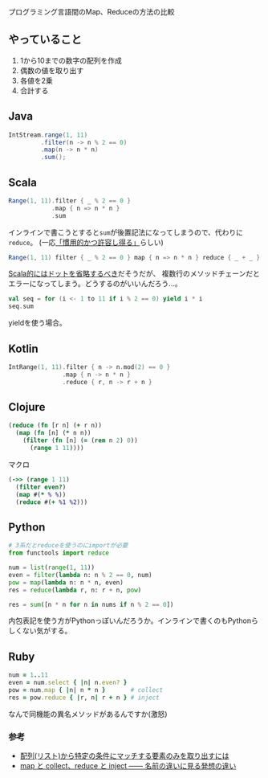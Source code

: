 プログラミング言語間のMap、Reduceの方法の比較


## やっていること

1. 1から10までの数字の配列を作成
2. 偶数の値を取り出す
3. 各値を2乗
4. 合計する


## Java

```java
IntStream.range(1, 11)
         .filter(n -> n % 2 == 0)
         .map(n -> n * n)
         .sum();
```

## Scala

```scala
Range(1, 11).filter { _ % 2 == 0 }
            .map { n => n * n }
            .sum
```

インラインで書こうとすると`sum`が後置記法になってしまうので、代わりに`reduce`。
(一応[「慣用的かつ許容し得る」](http://yanana.github.io/scala-style/method_invocation/arity0/suffix_notation.html)らしい)

```scala
Range(1, 11) filter { _ % 2 == 0 } map { n => n * n } reduce { _ + _ }
```

[Scala的にはドットを省略するべき](http://yanana.github.io/scala-style/method_invocation/arity1/higher_order_functions.html)だそうだが、
複数行のメソッドチェーンだとエラーになってしまう。どうするのがいいんだろう...。

```scala
val seq = for (i <- 1 to 11 if i % 2 == 0) yield i * i
seq.sum
```
yieldを使う場合。


## Kotlin

```kotlin
IntRange(1, 11).filter { n -> n.mod(2) == 0 }
               .map { n -> n * n }
               .reduce { r, n -> r + n }
```


## Clojure

```clojure
(reduce (fn [r n] (+ r n))
  (map (fn [n] (* n n))
    (filter (fn [n] (= (rem n 2) 0))
      (range 1 11))))
```

マクロ

```clojure
(->> (range 1 11)
  (filter even?)
  (map #(* % %))
  (reduce #(+ %1 %2)))
```


## Python

```python
# 3系だとreduceを使うのにimportが必要
from functools import reduce

num = list(range(1, 11))
even = filter(lambda n: n % 2 == 0, num)
pow = map(lambda n: n * n, even)
res = reduce(lambda r, n: r + n, pow)
```

```python
res = sum([n * n for n in nums if n % 2 == 0])
```

内包表記を使う方がPythonっぽいんだろうか。インラインで書くのもPythonらしくない気がする。


## Ruby

```ruby
num = 1..11
even = num.select { |n| n.even? }
pow = num.map { |n| n * n }       # collect
res = pow.reduce { |r, n| r + n } # inject
```

なんで同機能の異名メソッドがあるんですか(激怒)


### 参考
* [配列(リスト)から特定の条件にマッチする要素のみを取り出すには](https://hydrocul.github.io/wiki/programming_languages_diff/list/filter.html)
* [map と collect、reduce と inject ―― 名前の違いに見る発想の違い](http://magazine.rubyist.net/?0038-MapAndCollect)